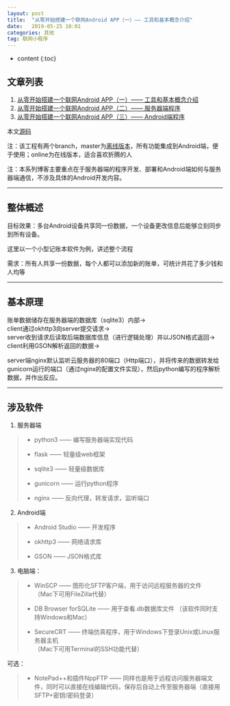```yaml
---
layout: post
title:  "从零开始搭建一个联网Android APP（一）—— 工具和基本概念介绍"
date:   2019-05-25 10:01
categories: 其他
tag: 联网小程序
---
```


* content
{:toc}


## 文章列表

1. [从零开始搭建一个联网Android APP（一）—— 工具和基本概念介绍](https://xkw168.github.io/2019/05/25/%E4%BB%8E%E9%9B%B6%E5%BC%80%E5%A7%8B%E6%90%AD%E5%BB%BA%E4%B8%80%E4%B8%AA%E8%81%94%E7%BD%91%E5%B0%8F%E7%A8%8B%E5%BA%8F-%E4%B8%80-%E5%B7%A5%E5%85%B7%E5%92%8C%E5%9F%BA%E6%9C%AC%E6%A6%82%E5%BF%B5%E4%BB%8B%E7%BB%8D/)
2. [从零开始搭建一个联网Android APP（二）—— 服务器端程序](https://xkw168.github.io/2019/05/25/%E4%BB%8E%E9%9B%B6%E5%BC%80%E5%A7%8B%E6%90%AD%E5%BB%BA%E4%B8%80%E4%B8%AA%E8%81%94%E7%BD%91%E5%B0%8F%E7%A8%8B%E5%BA%8F-%E4%BA%8C-%E6%9C%8D%E5%8A%A1%E5%99%A8%E7%AB%AF%E7%A8%8B%E5%BA%8F/)
3. [从零开始搭建一个联网Android APP（三）—— Android端程序](https://xkw168.github.io/2019/05/25/%E4%BB%8E%E9%9B%B6%E5%BC%80%E5%A7%8B%E6%90%AD%E5%BB%BA%E4%B8%80%E4%B8%AA%E8%81%94%E7%BD%91%E5%B0%8F%E7%A8%8B%E5%BA%8F-%E4%B8%89-Android%E7%AB%AF%E7%A8%8B%E5%BA%8F/)

本文[源码](https://github.com/xkw168/account_book/tree/online)

注：该工程有两个branch，master为[离线版本](https://github.com/xkw168/account_book/releases)，所有功能集成到Android端，便于使用；online为在线版本，适合喜欢折腾的人

注：本系列博客主要重点在于服务器端的程序开发、部署和Android端如何与服务器端通信，不涉及具体的Android开发内容。

---

## 整体概述

目标效果：多台Android设备共享同一份数据，一个设备更改信息后能够立刻同步到所有设备。

这里以一个小型记账本软件为例，讲述整个流程

需求：所有人共享一份数据，每个人都可以添加新的账单，可统计共花了多少钱和人均等

---

## 基本原理

账单数据储存在服务器端的数据库（sqlite3）内部->  
client通过okhttp3向server提交请求->  
server收到请求后读取后端数据库信息（进行逻辑处理）并以JSON格式返回->  
client利用GSON解析返回的数据->  

server端nginx默认监听云服务器的80端口（Http端口），并将传来的数据转发给gunicorn运行的端口（通过nginx的配置文件实现），然后python编写的程序解析数据，并作出反应。

---

## 涉及软件

1. 服务器端

> - python3 —— 编写服务器端实现代码
>
> - flask —— 轻量级web框架
> 
> - sqlite3 —— 轻量级数据库
> 
> - gunicorn —— 运行python程序
> 
> - nginx —— 反向代理，转发请求，监听端口

2. Android端

> - Android Studio —— 开发程序
> 
> - okhttp3 —— 网络请求库
> 
> - GSON —— JSON格式库

3. 电脑端：

> - WinSCP —— 图形化SFTP客户端，用于访问远程服务器的文件  
（Mac下可用FileZilla代替）
> 
> - DB Browser forSQLite —— 用于查看.db数据库文件
（该软件同时支持Windows和Mac）
> 
> - SecureCRT —— 终端仿真程序，用于Windows下登录Unix或Linux服务器主机  
（Mac下可用Terminal的SSH功能代替）

可选：

> - NotePad++和插件NppFTP —— 同样也是用于远程访问服务器端文件，同时可以直接在线编辑代码，保存后自动上传至服务器端（直接用SFTP+密钥/密码登录）